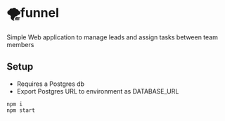 # 🌪️funnel

Simple Web application to manage leads and assign tasks between team members

## Setup

- Requires a Postgres db
- Export Postgres URL to environment as DATABASE_URL

```
npm i
npm start
```
